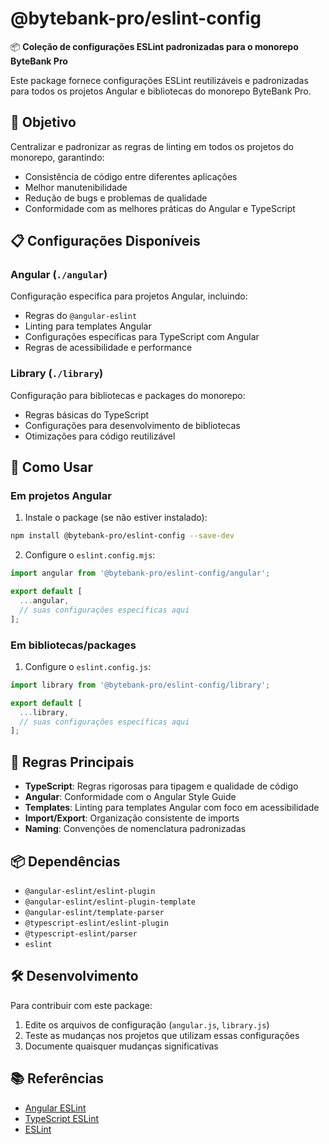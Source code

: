 # @bytebank-pro/eslint-config

📦 **Coleção de configurações ESLint padronizadas para o monorepo ByteBank Pro**

Este package fornece configurações ESLint reutilizáveis e padronizadas para todos os projetos Angular e bibliotecas do monorepo ByteBank Pro.

## 🎯 Objetivo

Centralizar e padronizar as regras de linting em todos os projetos do monorepo, garantindo:
- Consistência de código entre diferentes aplicações
- Melhor manutenibilidade 
- Redução de bugs e problemas de qualidade
- Conformidade com as melhores práticas do Angular e TypeScript

## 📋 Configurações Disponíveis

### Angular (`./angular`)
Configuração específica para projetos Angular, incluindo:
- Regras do `@angular-eslint`
- Linting para templates Angular
- Configurações específicas para TypeScript com Angular
- Regras de acessibilidade e performance

### Library (`./library`) 
Configuração para bibliotecas e packages do monorepo:
- Regras básicas do TypeScript
- Configurações para desenvolvimento de bibliotecas
- Otimizações para código reutilizável

## 🚀 Como Usar

### Em projetos Angular

1. Instale o package (se não estiver instalado):
```bash
npm install @bytebank-pro/eslint-config --save-dev
```

2. Configure o `eslint.config.mjs`:
```javascript
import angular from '@bytebank-pro/eslint-config/angular';

export default [
  ...angular,
  // suas configurações específicas aqui
];
```

### Em bibliotecas/packages

1. Configure o `eslint.config.js`:
```javascript
import library from '@bytebank-pro/eslint-config/library';

export default [
  ...library,
  // suas configurações específicas aqui
];
```

## 🔧 Regras Principais

- **TypeScript**: Regras rigorosas para tipagem e qualidade de código
- **Angular**: Conformidade com o Angular Style Guide
- **Templates**: Linting para templates Angular com foco em acessibilidade
- **Import/Export**: Organização consistente de imports
- **Naming**: Convenções de nomenclatura padronizadas

## 📦 Dependências

- `@angular-eslint/eslint-plugin`
- `@angular-eslint/eslint-plugin-template` 
- `@angular-eslint/template-parser`
- `@typescript-eslint/eslint-plugin`
- `@typescript-eslint/parser`
- `eslint`

## 🛠️ Desenvolvimento

Para contribuir com este package:

1. Edite os arquivos de configuração (`angular.js`, `library.js`)
2. Teste as mudanças nos projetos que utilizam essas configurações
3. Documente quaisquer mudanças significativas

## 📚 Referências

- [Angular ESLint](https://github.com/angular-eslint/angular-eslint)
- [TypeScript ESLint](https://typescript-eslint.io/)
- [ESLint](https://eslint.org/)
